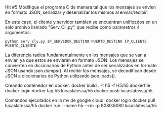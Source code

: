 Hit #5
Modifique el programa C de manera tal que los mensajes se envíen en formato JSON, serializar y deserializar los mismos al enviar/recibir. 

En este caso, el cliente y servidor tambien se encuentran unificados en un solo archivo llamado "Serv_Cli.py", que recibe como parametros 4 argumentos:

    python serv_cly.py IP_SERVIDOR_DESTINO PUERTO_DESTINO IP_CLIENTE PUERTO_CLIENTE

La diferencia radica fundamentalmente en los mensajes que se van a enviar, ya que estos se enviarán en formato JSON.
Los mensajes se convierten en diccionarios de Python antes de ser serializados en formato JSON usando json.dumps(). Al recibir los mensajes, se decodifican desde JSON a diccionarios de Python utilizando json.loads().

Creando contenedor en docker:
docker build . -t h5 -f H5/h5.dockerfile
docker login
docker tag h5 lucaslatessa/h5
docker push lucaslatessa/h5

Comandos ejecutados en la mv de google cloud:
docker login
docker pull lucaslatessa/h5
docker run --name h5 --rm -p 8080:8080 lucaslatessa/h5
